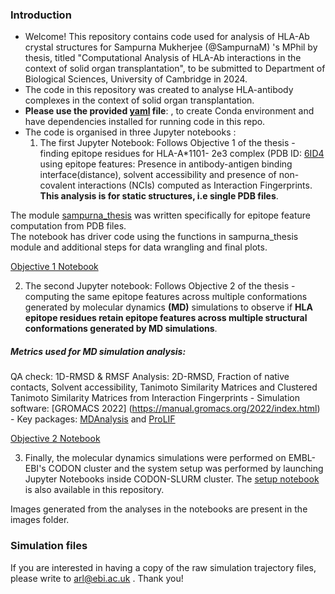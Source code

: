 ### Introduction
- Welcome! This repository contains code used for analysis of HLA-Ab crystal structures for Sampurna Mukherjee (@SampurnaM) 's MPhil by thesis, titled "Computational Analysis of HLA-Ab interactions in the context of solid organ transplantation", to be submitted to Department of Biological Sciences, University of Cambridge in 2024.
- The code in this repository was created to analyse HLA-antibody complexes in the context of solid organ transplantation.
- **Please use the provided [yaml](https://github.com/SampurnaM/MPhil_HLA_Ab/blob/main/sampurna_mphil_env.yml) file**: , to create Conda environment and have dependencies installed for running code in this repo.
- The code is organised in three Jupyter notebooks :
  1) The first Jupyter Notebook: Follows Objective 1 of the thesis - finding epitope residues for HLA-A*1101- 2e3 complex (PDB ID: [6ID4](https://www.ebi.ac.uk/pdbe/entry/pdb/6id4 ) using epitope features: Presence in antibody-antigen binding interface(distance), solvent accessibility and presence of non-covalent interactions (NCIs) computed as Interaction Fingerprints. **This analysis is for static structures, i.e single PDB files**.
     
The module [sampurna_thesis](https://github.com/SampurnaM/MPhil_HLA_Ab/blob/main/sampurna_thesis.py) was written specifically for epitope feature computation from PDB files.  
The notebook has driver code using the functions in sampurna_thesis module and additional steps for data wrangling and final plots.


  [Objective 1 Notebook](https://github.com/SampurnaM/MPhil_HLA_Ab/blob/main/objective1_static_structure_analysis_and_plotting.ipynb)    
  
  2) The second Jupyter notebook: Follows Objective 2 of the thesis - computing the same epitope features across multiple conformations generated by molecular dynamics **(MD)** simulations to observe if **HLA epitope residues retain epitope features across multiple structural conformations generated by MD simulations**.
  ##### Metrics used for MD simulation analysis:
  QA check: 1D-RMSD & RMSF
  Analysis: 2D-RMSD, Fraction of native contacts, Solvent accessibility, Tanimoto Similarity Matrices and Clustered Tanimoto Similarity Matrices from Interaction Fingerprints
     - Simulation software: [GROMACS 2022] (https://manual.gromacs.org/2022/index.html)
     - Key packages: [MDAnalysis](https://userguide.mdanalysis.org/stable/index.html) and [ProLIF](https://prolif.readthedocs.io/en/stable/)  
     
  [Objective 2 Notebook ](https://github.com/SampurnaM/MPhil_HLA_Ab/blob/main/objective2_md_analysis_and_plotting.ipynb)
  
  
  3) Finally, the molecular dynamics simulations were performed on EMBL-EBI's CODON cluster and the system setup was performed by launching Jupyter Notebooks inside CODON-SLURM cluster. The [setup notebook](https://github.com/SampurnaM/MPhil_HLA_Ab/blob/main/GROMACS_MD_setup.ipynb) is also available in this repository.

  Images generated from the analyses in the notebooks are present in the images folder.

  ### Simulation files
  If you are interested in having a copy of the raw simulation trajectory files, please write to arl@ebi.ac.uk . Thank you!
  

